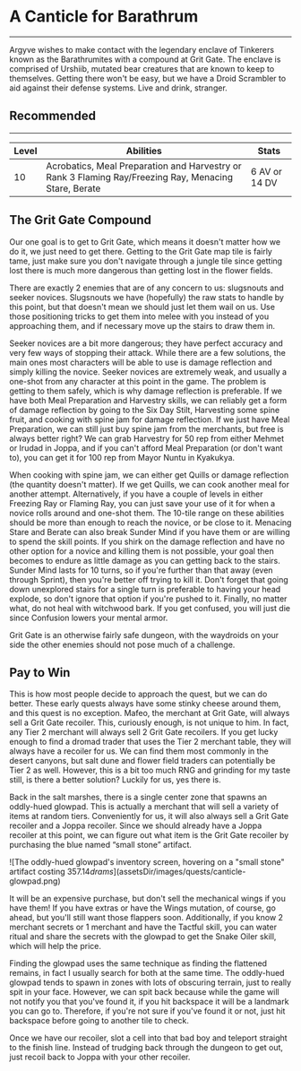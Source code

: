 # A Canticle for Barathrum

---

Argyve wishes to make contact with the legendary enclave of Tinkerers known as the Barathrumites with a compound at Grit Gate. The enclave is comprised of Urshiib, mutated bear creatures that are known to keep to themselves. Getting there won't be easy, but we have a Droid Scrambler to aid against their defense systems. Live and drink, stranger.

<div class="section-info">

## Recommended

---

| Level | Abilities                                                                                             | Stats         |
| ----- | ----------------------------------------------------------------------------------------------------- | ------------- |
| 10    | Acrobatics, Meal Preparation and Harvestry or Rank 3 Flaming Ray/Freezing Ray, Menacing Stare, Berate | 6 AV or 14 DV |

</div>

## The Grit Gate Compound

Our one goal is to get to Grit Gate, which means it doesn't matter how we do it, we just need to get there. Getting to the Grit Gate map tile is fairly tame, just make sure you don't navigate through a jungle tile since getting lost there is much more dangerous than getting lost in the flower fields.

There are exactly 2 enemies that are of any concern to us: slugsnouts and seeker novices. Slugsnouts we have (hopefully) the raw stats to handle by this point, but that doesn't mean we should just let them wail on us. Use those positioning tricks to get them into melee with you instead of you approaching them, and if necessary move up the stairs to draw them in.

Seeker novices are a bit more dangerous; they have perfect accuracy and very few ways of stopping their attack. While there are a few solutions, the main ones most characters will be able to use is damage reflection and simply killing the novice. Seeker novices are extremely weak, and usually a one-shot from any character at this point in the game. The problem is getting to them safely, which is why damage reflection is preferable. If we have both Meal Preparation and Harvestry skills, we can reliably get a form of damage reflection by going to the Six Day Stilt, Harvesting some spine fruit, and cooking with spine jam for damage reflection. If we just have Meal Preparation, we can still just buy spine jam from the merchants, but free is always better right? We can grab Harvestry for 50 rep from either Mehmet or Irudad in Joppa, and if you can't afford Meal Preparation (or don't want to), you can get it for 100 rep from Mayor Nuntu in Kyakukya.

When cooking with spine jam, we can either get Quills or damage reflection (the quantity doesn't matter). If we get Quills, we can cook another meal for another attempt. Alternatively, if you have a couple of levels in either Freezing Ray or Flaming Ray, you can just save your use of it for when a novice rolls around and one-shot them. The 10-tile range on these abilities should be more than enough to reach the novice, or be close to it. Menacing Stare and Berate can also break Sunder Mind if you have them or are willing to spend the skill points. If you shirk on the damage reflection and have no other option for a novice and killing them is not possible, your goal then becomes to endure as little damage as you can getting back to the stairs. Sunder Mind lasts for 10 turns, so if you're further than that away (even through Sprint), then you're better off trying to kill it. Don't forget that going down unexplored stairs for a single turn is preferable to having your head explode, so don't ignore that option if you're pushed to it. Finally, no matter what, do not heal with witchwood bark. If you get confused, you will just die since Confusion lowers your mental armor.

Grit Gate is an otherwise fairly safe dungeon, with the waydroids on your side the other enemies should not pose much of a challenge.

## Pay to Win

This is how most people decide to approach the quest, but we can do better. These early quests always have some stinky cheese around them, and this quest is no exception. Mafeo, the merchant at Grit Gate, will always sell a Grit Gate recoiler. This, curiously enough, is not unique to him. In fact, any Tier 2 merchant will always sell 2 Grit Gate recoilers. If you get lucky enough to find a dromad trader that uses the Tier 2 merchant table, they will always have a recoiler for us. We can find them most commonly in the desert canyons, but salt dune and flower field traders can potentially be Tier 2 as well. However, this is a bit too much RNG and grinding for my taste still, is there a better solution? Luckily for us, yes there is.

Back in the salt marshes, there is a single center zone that spawns an oddly-hued glowpad. This is actually a merchant that will sell a variety of items at random tiers. Conveniently for us, it will also always sell a Grit Gate recoiler and a Joppa recoiler. Since we should already have a Joppa recoiler at this point, we can figure out what item is the Grit Gate recoiler by purchasing the blue named “small stone” artifact.

<span>![The oddly-hued glowpad's inventory screen, hovering on a "small stone" artifact costing $357.14 drams]($assetsDir/images/quests/canticle-glowpad.png)</span>

It will be an expensive purchase, but don't sell the mechanical wings if you have them! If you have extras or have the Wings mutation, of course, go ahead, but you'll still want those flappers soon. Additionally, if you know 2 merchant secrets or 1 merchant and have the Tactful skill, you can water ritual and share the secrets with the glowpad to get the Snake Oiler skill, which will help the price.

Finding the glowpad uses the same technique as finding the flattened remains, in fact I usually search for both at the same time. The oddly-hued glowpad tends to spawn in zones with lots of obscuring terrain, just to really spit in your face. However, we can spit back because while the game will not notify you that you've found it, if you hit backspace it will be a landmark you can go to. Therefore, if you're not sure if you've found it or not, just hit backspace before going to another tile to check.

Once we have our recoiler, slot a cell into that bad boy and teleport straight to the finish line. Instead of trudging back through the dungeon to get out, just recoil back to Joppa with your other recoiler.
